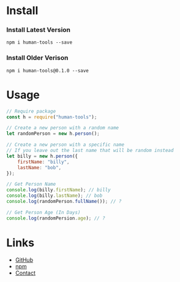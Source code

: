 # Install
### Install Latest Version
```
npm i human-tools --save
```
### Install Older Verison
```
npm i human-tools@0.1.0 --save
```

# Usage
```javascript
// Require package
const h = require("human-tools");

// Create a new person with a random name
let randomPerson = new h.person();

// Create a new person with a specific name
// If you leave out the last name that will be random instead
let billy = new h.person({
	firstName: "billy",
	lastName: "bob",
});

// Get Person Name
console.log(billy.firstName); // billy
console.log(billy.lastName); // bob
console.log(randomPerson.fullName()); // ?

// Get Person Age (In Days)
console.log(randomPersion.age); // ?
```

# Links
- [GitHub][1]
- [npm][2]
- [Contact][3]

[1]: https://github.com/MininMobile/human-tools
[2]: https://www.npmjs.com/package/human-tools
[3]: mailto:notminin@pm.me
